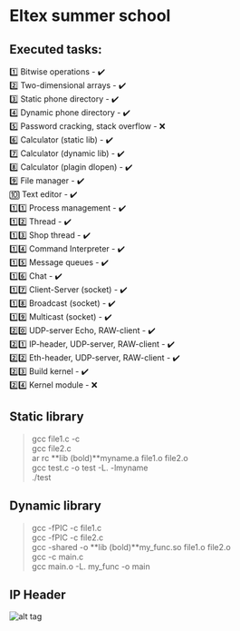 # Eltex summer school
## Executed tasks:
:one: Bitwise operations - :heavy_check_mark:    
:two: Two-dimensional arrays - :heavy_check_mark:    
:three: Static phone directory - :heavy_check_mark:    
:four: Dynamic phone directory - :heavy_check_mark:    
:five: Password cracking, stack overflow - :x:    
:six: Calculator (static lib) - :heavy_check_mark:    
:seven: Calculator (dynamic lib) - :heavy_check_mark:    
:eight: Calculator (plagin dlopen) - :heavy_check_mark:    
:nine: File manager - :heavy_check_mark:    
:keycap_ten: Text editor - :heavy_check_mark:    
:one::one: Process management - :heavy_check_mark:    
:one::two: Thread - :heavy_check_mark:    
:one::three: Shop thread - :heavy_check_mark:    
:one::four: Command Interpreter - :heavy_check_mark:    
:one::five: Message queues - :heavy_check_mark:    
:one::six: Chat - :heavy_check_mark:    
:one::seven: Client-Server (socket) - :heavy_check_mark:    
:one::eight: Broadcast (socket) - :heavy_check_mark:    
:one::nine: Multicast (socket) - :heavy_check_mark:    
:two::zero: UDP-server Echo, RAW-client - :heavy_check_mark:    
:two::one: IP-header, UDP-server, RAW-client - :heavy_check_mark:    
:two::two: Eth-header, UDP-server, RAW-client - :heavy_check_mark:    
:two::three: Build kernel - :heavy_check_mark:    
:two::four: Kernel module - :x:   
    
## Static library
> gcc file1.c -c    
> gcc file2.c    
> ar rc **lib (bold)**myname.a file1.o file2.o    
> gcc test.c -o test -L. -lmyname    
> ./test    

## Dynamic library
> gcc -fPIC -c file1.c    
> gcc -fPIC -c file2.c    
> gcc -shared -o **lib (bold)**my_func.so file1.o file2.o    
> gcc -c main.c    
> gcc main.o -L. my_func -o main    
    
## IP Header
![alt tag](https://img.wonderhowto.com/img/99/78/63589085364482/0/hack-like-pro-networking-basics-for-aspiring-hacker-part-2-tcp-ip.w1456.jpg)
